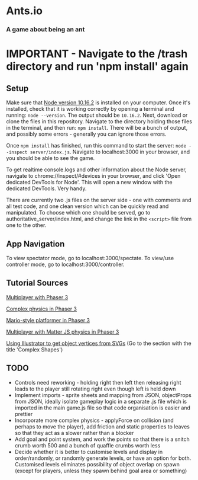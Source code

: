 # Ants.io
### A game about being an ant
# IMPORTANT - Navigate to the /trash directory and run 'npm install' again
## Setup
Make sure that [Node version 10.16.2](https://nodejs.org/en/download/) is installed on your computer. Once it's installed, check that it is working correctly by opening a terminal and running:
`node --version`.
The output should be
`10.16.2`.
Next, download or clone the files in this repository. Navigate to the directory holding those files in the terminal, and then run:
`npm install`.
There will be a bunch of output, and possibly some errors - generally you can ignore those errors.

Once `npm install` has finished, run this command to start the server:
`node --inspect server/index.js`.
Navigate to localhost:3000 in your browser, and you should be able to see the game.

To get realtime console.logs and other information about the Node server, navigate to chrome://inspect/#devices in your browser, and click 'Open dedicated DevTools for Node'. This will open a new window with the dedicated DevTools. Very handy.

There are currently two .js files on the server side - one with comments and all test code, and one clean version which can be quickly read and manipulated. To choose which one should be served, go to authoritative_server/index.html, and change the link in the `<script>` file from one to the other.

## App Navigation
To view spectator mode, go to localhost:3000/spectate.
To view/use controller mode, go to localhost:3000/controller.

## Tutorial Sources
[Multiplayer with Phaser 3](https://phasertutorials.com/creating-a-simple-multiplayer-game-in-phaser-3-with-an-authoritative-server-part-1/)

[Complex physics in Phaser 3](https://www.codeandweb.com/physicseditor/tutorials/how-to-create-physics-shapes-for-phaser-3-and-matterjs)

[Mario-style platformer in Phaser 3](https://gamedevacademy.org/how-to-make-a-mario-style-platformer-with-phaser-3/?a=13)

[Multiplayer with Matter JS physics in Phaser 3](https://github.com/yandeu/phaser3-multiplayer-with-physics)

[Using Illustrator to get object vertices from SVGs](https://codersblock.com/blog/javascript-physics-with-matter-js/) (Go to the section with the title 'Complex Shapes')

## TODO
- Controls need reworking - holding right then left then releasing right leads to the player still rotating right even though left is held down
- Implement imports - sprite sheets and mapping from JSON, objectProps from JSON, ideally isolate gameplay logic in a separate .js file which is imported in the main game.js file so that code organisation is easier and prettier
- Incorporate more complex physics - applyForce on collision (and perhaps to move the player), add friction and static properties to leaves so that they act as a slower rather than a blocker
- Add goal and point system, and work the points so that there is a snitch crumb worth 500 and a bunch of quaffle crumbs worth less
- Decide whether it is better to customise levels and display in order/randomly, or randomly generate levels, or have an option for both. Customised levels eliminates possibility of object overlap on spawn (except for players, unless they spawn behind goal area or something)